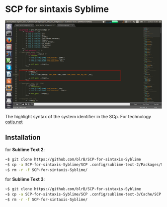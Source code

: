 # SCP for sintaxis Syblime

<p align="center">
  <img src="https://raw.githubusercontent.com/blrB/SCP-for-sintaxis-Syblime/master/scp_example.jpg" alt="scp_example"/>
</p>

The highlight syntax of the system identifier in the SCp.
For technology <a href="http://ostis.net/">ostis.net</a>

## Installation

for **Sublime Text 2**:

```sh
~$ git clone https://github.com/blrB/SCP-for-sintaxis-Syblime
~$ cp -a SCP-for-sintaxis-Syblime/SCP .config/sublime-text-2/Packages/SCP
~$ rm -r -f SCP-for-sintaxis-Syblime/

```
for **Sublime Text 3**:

```sh
~$ git clone https://github.com/blrB/SCP-for-sintaxis-Syblime
~$ cp -a SCP-for-sintaxis-Syblime/SCP .config/sublime-text-3/Cache/SCP
~$ rm -r -f SCP-for-sintaxis-Syblime/

```


